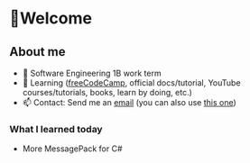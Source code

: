 # 👋Welcome 

## About me
- 🏫 Software Engineering 1B work term<!-- and seeking a 4 month co-op job for the summer-->
- 🌱 Learning ([freeCodeCamp](https://www.freecodecamp.org/dxaviud), official docs/tutorial, YouTube courses/tutorials, books, learn by doing, etc.)
- 📫 Contact: Send me an [email](mailto:d83xu@uwaterloo.ca) (you can also use [this one](mailto:dxaviud@uwaterloo.ca))

### What I learned today

- More MessagePack for C#
